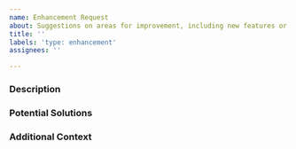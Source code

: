 ```yaml
---
name: Enhancement Request
about: Suggestions on areas for improvement, including new features or integrations
title: ''
labels: 'type: enhancement'
assignees: ''

---
```


### Description
<!-- A concise description of what the enhancement or feature request is. -->

### Potential Solutions
<!-- A concise description of what you want to happen. List mulitple solutions or alternatives if you have them. -->

### Additional Context
<!-- Add any other context or screenshots about the feature request here. -->
